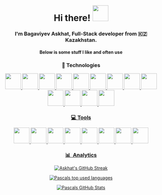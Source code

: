 <h1 align='center'>Hi there! <img src="https://elbargo.ru/assets/img/wave.gif" width="50px"></h1>
<h3 align='center'>I'm Bagaviyev Askhat, Full-Stack developer from 🇰🇿 Kazakhstan.</h3>
<h4 align='center'> Below is some stuff I like and often use</h4>

<h3 align='center'> 🚀 Technologies </h3>
<p align="center">
  <a href="https://expressjs.com/"> <img src="https://cdn.jsdelivr.net/gh/devicons/devicon/icons/javascript/javascript-original.svg" width="50px" />
  <a href="https://www.typescriptlang.org/"> <img src="https://cdn.jsdelivr.net/gh/devicons/devicon/icons/typescript/typescript-original.svg" width="50px" />
  <a href="https://vuejs.org/"> <img src="https://cdn.jsdelivr.net/gh/devicons/devicon/icons/vuejs/vuejs-original.svg" width="50px" />
  <a href="https://nuxtjs.org/"> <img src="https://cdn.jsdelivr.net/gh/devicons/devicon/icons/nuxtjs/nuxtjs-original.svg" width="50px" />
  <a href="https://angular.io/"> <img src="https://cdn.jsdelivr.net/gh/devicons/devicon/icons/angularjs/angularjs-plain.svg" width="50px" />
  <a href="https://nodejs.org/"> <img src="https://cdn.jsdelivr.net/gh/devicons/devicon/icons/nodejs/nodejs-original.svg" width="50px" />
  <a href="https://www.mongodb.com/"> <img src="https://cdn.jsdelivr.net/gh/devicons/devicon/icons/mongodb/mongodb-original.svg" width="50px" />
  <a href="https://expressjs.com/"> <img src="https://cdn.jsdelivr.net/gh/devicons/devicon/icons/express/express-original.svg" width="50px" />
  <a href="https://www.php.net/"> <img src="https://cdn.jsdelivr.net/gh/devicons/devicon/icons/php/php-original.svg" width="50px" />
  <a href="https://www.mysql.com/"> <img src="https://cdn.jsdelivr.net/gh/devicons/devicon/icons/mysql/mysql-original-wordmark.svg" width="50px" />
  <a href="https://react.dev/"> <img src="https://cdn.jsdelivr.net/gh/devicons/devicon/icons/react/react-original.svg" width="50px" />
  <a href="https://tailwindcss.com/"> <img src="https://cdn.jsdelivr.net/gh/devicons/devicon/icons/tailwindcss/tailwindcss-plain.svg" width="50px" />
    <a href="https://sass-lang.com/"> <img src="https://cdn.jsdelivr.net/gh/devicons/devicon/icons/sass/sass-original.svg" width="50px" />
</p>

<h3 align='center'> 💻 Tools </h3>
<p align="center">
  <a href="https://www.apple.com/"> <img src="https://cdn.jsdelivr.net/gh/devicons/devicon/icons/apple/apple-original.svg" width="50px" />
  <a href="https://www.debian.org/"> <img src="https://cdn.jsdelivr.net/gh/devicons/devicon/icons/debian/debian-original.svg" width="50px" />
  <a href="https://www.microsoft.com/"> <img src="https://cdn.jsdelivr.net/gh/devicons/devicon/icons/windows8/windows8-original.svg" width="50px" />
  <a href="https://www.jetbrains.com/"> <img src="https://cdn.jsdelivr.net/gh/devicons/devicon/icons/jetbrains/jetbrains-original.svg" width="50px" />
  <a href="https://code.visualstudio.com/"> <img src="https://cdn.jsdelivr.net/gh/devicons/devicon/icons/vscode/vscode-original.svg" width="50px" />
  <a href="https://www.docker.com/"> <img src="https://cdn.jsdelivr.net/gh/devicons/devicon/icons/docker/docker-original.svg" width="50px" />
  <a href="https://yarnpkg.com/"> <img src="https://cdn.jsdelivr.net/gh/devicons/devicon/icons/yarn/yarn-original.svg" width="50px" />
  <a href="https://git-scm.com/"> <img src="https://cdn.jsdelivr.net/gh/devicons/devicon/icons/git/git-original.svg" width="50px" />
</p>

<h3 align='center'> 📊 &nbsp;Analytics </h3>
<p align="center">
  <a href="https://github.com/oscarhandsome/oscarhandsome">
  <img align="center" src="https://github-readme-streak-stats.herokuapp.com?user=oscarhandsome&theme=vue-dark" alt="Askhat's GitHub Streak" />
  </a>
</p>

<p align="center">
  <a href="https://github.com/oscarhandsome/oscarhandsome">
    <img align="center" src="https://github-readme-stats-self-five.vercel.app/api/top-langs/?username=oscarhandsome&theme=monokai&langs_count=3&count_private=true" alt="Pascals top used languages"/>
  </a>
  </p>
<p align="center">
  <a href="https://github.com/oscarhandsome/oscarhandsome">
    <img align="center" src="https://github-readme-stats-self-five.vercel.app/api?username=oscarhandsome&theme=blue-green&count_private=true" alt="Pascals GitHub Stats" />
  </a>
</p>
